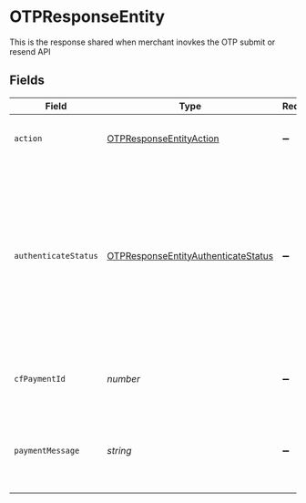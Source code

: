 # OTPResponseEntity

This is the response shared when merchant inovkes the OTP submit or resend API


## Fields

| Field                                                                                                                                                                         | Type                                                                                                                                                                          | Required                                                                                                                                                                      | Description                                                                                                                                                                   |
| ----------------------------------------------------------------------------------------------------------------------------------------------------------------------------- | ----------------------------------------------------------------------------------------------------------------------------------------------------------------------------- | ----------------------------------------------------------------------------------------------------------------------------------------------------------------------------- | ----------------------------------------------------------------------------------------------------------------------------------------------------------------------------- |
| `action`                                                                                                                                                                      | [OTPResponseEntityAction](../../models/shared/otpresponseentityaction.md)                                                                                                     | :heavy_minus_sign:                                                                                                                                                            | The action that was invoked for this request.                                                                                                                                 |
| `authenticateStatus`                                                                                                                                                          | [OTPResponseEntityAuthenticateStatus](../../models/shared/otpresponseentityauthenticatestatus.md)                                                                             | :heavy_minus_sign:                                                                                                                                                            | Status of the is action. Will be either failed or successful. If the action is successful, you should still call the authorization status to verify the final payment status. |
| `cfPaymentId`                                                                                                                                                                 | *number*                                                                                                                                                                      | :heavy_minus_sign:                                                                                                                                                            | The payment id for which this request was sent                                                                                                                                |
| `paymentMessage`                                                                                                                                                              | *string*                                                                                                                                                                      | :heavy_minus_sign:                                                                                                                                                            | Human readable message which describes the status in more detail                                                                                                              |